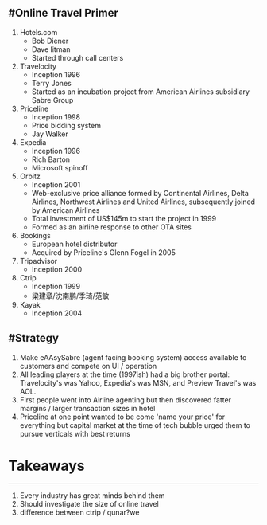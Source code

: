 #Online Travel Primer
---
1. Hotels.com
	- Bob Diener
	- Dave litman
	- Started through call centers
2. Travelocity
	- Inception 1996
	- Terry Jones
	- Started as an incubation project from American Airlines subsidiary Sabre Group
3. Priceline
	- Inception 1998
	- Price bidding system
	- Jay Walker
4. Expedia
	- Inception 1996
	- Rich Barton
	- Microsoft spinoff
5. Orbitz
	- Inception 2001
	- Web-exclusive price alliance formed  by Continental Airlines, Delta Airlines, Northwest Airlines and United Airlines, subsequently joined by American Airlines
	- Total investment of US$145m to start the project in 1999
	- Formed as an airline response to other OTA sites
6. Bookings
	- European hotel distributor
	- Acquired by Priceline's Glenn Fogel in 2005
7. Tripadvisor
	- Inception 2000
8. Ctrip
	- Inception 1999
	- 梁建章/沈南鹏/季琦/范敏
9. Kayak
	- Inception 2004

#Strategy
--- 
1. Make eAAsySabre (agent facing booking system) access available to customers and compete on UI / operation 
2. All leading players at the time (1997ish) had a big brother portal: Travelocity's was Yahoo, Expedia's was MSN, and Preview Travel's was AOL.
3. First people went into Airline agenting but then discovered fatter margins / larger transaction sizes in hotel
4. Priceline at one point wanted to be come 'name your price' for everything but capital market at the time of tech bubble urged them to pursue verticals with best returns



# Takeaways
---
1. Every industry has great minds behind them
2. Should investigate the size of online travel
3. difference between ctrip / qunar?we